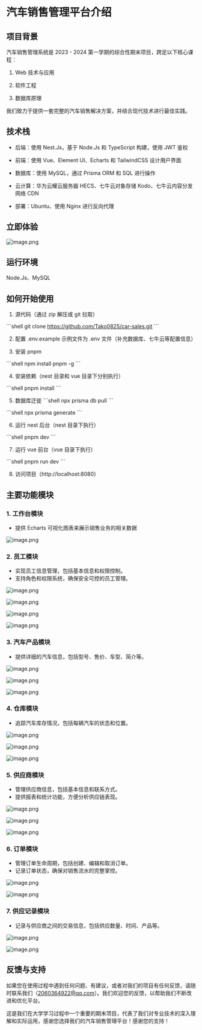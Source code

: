 # 汽车销售管理平台介绍

## 项目背景

汽车销售管理系统是 2023 - 2024 第一学期的综合性期末项目，跨足以下核心课程：

1. Web 技术与应用

2. 软件工程

3. 数据库原理

我们致力于提供一套完整的汽车销售解决方案，并结合现代技术进行最佳实践。

## 技术栈

- 后端：使用 Nest.Js，基于 Node.Js 和 TypeScript 构建，使用 JWT 鉴权

- 前端：使用 Vue、Element UI、Echarts 和 TailwindCSS 设计用户界面

- 数据库：使用 MySQL，通过 Prisma ORM 和 SQL 进行操作

- 云计算：华为云耀云服务器 HECS、七牛云对象存储 Kodo、七牛云内容分发网络 CDN

- 部署：Ubuntu、使用 Nginx 进行反向代理

## 立即体验

![image.png](./images/img.png)

## 运行环境

Node.Js、MySQL

## 如何开始使用

1. 源代码（通过 zip 解压或 git 拉取）

\`\`\`shell
    git clone https://github.com/Tako0825/car-sales.git
\`\`\`

2. 配置 .env.example 示例文件为 .env 文件（补充数据库、七牛云等配置信息）

3. 安装 pnpm

\`\`\`shell
    npm install pnpm -g
\`\`\`

4. 安装依赖（nest 目录和 vue 目录下分别执行）

\`\`\`shell
    pnpm install
\`\`\`

5. 数据库迁徙
\`\`\`shell
    npx prisma db pull
\`\`\`

\`\`\`shell
    npx prisma generate
\`\`\`

6. 运行 nest 后台（nest 目录下执行）

\`\`\`shell
    pnpm dev
\`\`\`

7. 运行 vue 前台（vue 目录下执行）

\`\`\`shell
    pnpm run dev
\`\`\`

8. 访问项目（http://localhost:8080）

## 主要功能模块

### 1. 工作台模块

- 提供 Echarts 可视化图表来展示销售业务的相关数据

![image.png](./images/img_1.png)

### 2. 员工模块

- 实现员工信息管理，包括基本信息和权限控制。
- 支持角色和权限系统，确保安全可控的员工管理。

![image.png](./images/img_2.png)

![image.png](./images/img_3.png)

![image.png](./images/img_4.png)

![image.png](./images/img_5.png)

### 3. 汽车产品模块

- 提供详细的汽车信息，包括型号、售价、车型、简介等。

![image.png](./images/img_6.png)

![image.png](./images/img_7.png)

![image.png](./images/img_8.png)

### 4. 仓库模块

- 追踪汽车库存情况，包括每辆汽车的状态和位置。

![image.png](./images/img_9.png)

![image.png](./images/img_10.png)

![image.png](./images/img_11.png)

### 5. 供应商模块

- 管理供应商信息，包括基本信息和联系方式。
- 提供报表和统计功能，方便分析供应链表现。

![image.png](./images/img_12.png)

![image.png](./images/img_13.png)

![image.png](./images/img_14.png)

### 6. 订单模块

- 管理订单生命周期，包括创建、编辑和取消订单。
- 记录订单状态，确保对销售流水的完整掌控。

![image.png](./images/img_15.png)

![image.png](./images/img_16.png)

### 7. 供应记录模块

- 记录与供应商之间的交易信息，包括供应数量、时间、产品等。

![image.png](./images/img_19.png)

![image.png](./images/img_20.png)

## 反馈与支持

如果您在使用过程中遇到任何问题、有建议，或者对我们的项目有任何反馈，请随时联系我们（2060364922@qq.com）。我们欢迎您的反馈，以帮助我们不断改进和优化平台。

这是我们在大学学习过程中一个重要的期末项目，代表了我们对专业技术的深入理解和实际运用，感谢您选择我们的汽车销售管理平台！感谢您的支持！
